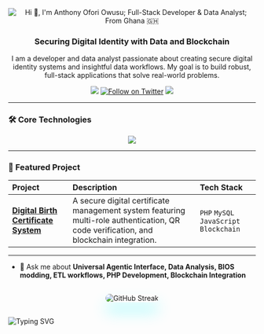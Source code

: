 <div align="center">
  <img src="https://readme-typing-svg.herokuapp.com?font=Fira+Code&pause=1000&color=00FF00&center=true&vCenter=true&width=435&lines=Hi+%F0%9F%91%8B%2C+I'm+Anthony+Ofori+Owusu;Full-Stack+Developer+%26+Data+Analyst;From+Ghana+%F0%9F%87%AC%F0%9F%87%AD" alt="Hi 👋, I'm Anthony Ofori Owusu; Full-Stack Developer & Data Analyst; From Ghana 🇬🇭" />
  <h3 align="center">Securing Digital Identity with Data and Blockchain</h3>
</div>

<p align="center">
  I am a developer and data analyst passionate about creating secure digital identity systems and insightful data workflows. My goal is to build robust, full-stack applications that solve real-world problems.
</p>

<p align="center">
  <a href="https://www.linkedin.com/in/your-linkedin-profile" target="blank"><img src="https://img.shields.io/badge/LinkedIn-Connect-0077B5?style=for-the-badge&logo=linkedin"></a>
  <a href="https://twitter.com/tonykflex" target="blank"><img src="https://img.shields.io/twitter/follow/tonykflex?logo=twitter&style=for-the-badge" alt="Follow on Twitter"></a>
  <a href="mailto:touyboateng339@gmail.com"><img src="https://img.shields.io/badge/Email-Contact_Me-brightgreen?style=for-the-badge&logo=gmail"></a>
</p>

---

### 🛠️ Core Technologies
<p align="center">
  <a href="https://skillicons.dev">
    <img src="https://skillicons.dev/icons?i=js,ts,html,css,react,nextjs,redux,tailwind,nodejs,express,mongodb,php,python,mysql,git,docker,linux" />
  </a>
</p>

---

### 🚀 Featured Project

| Project | Description | Tech Stack |
| :--- | :--- | :--- |
| **[Digital Birth Certificate System](https://github.com/tonycondone/birth-certificate-system )** | A secure digital certificate management system featuring multi-role authentication, QR code verification, and blockchain integration. | `PHP` `MySQL` `JavaScript` `Blockchain` |

---


- 💬 Ask me about **Universal Agentic Interface, Data Analysis, BIOS modding, ETL workflows, PHP Development, Blockchain Integration**



<!-- Enhanced Stats with Custom Themes -->
<div align="center" style="margin: 30px 0;">
  
  <img src="https://github-readme-streak-stats.herokuapp.com/?user=tonycondone&theme=radical&hide_border=true&background=0d1117&stroke=00ff00&ring=00ff00&fire=00ff00&currStreakNum=ffffff&currStreakLabel=00ff00&sideNums=ffffff&sideLabels=00ff00&dates=ffffff" alt="GitHub Streak" style="border-radius: 15px; box-shadow: 0 20px 30px rgba(0, 247, 255, 0.3);" />
</div>






  
  
  <img src="https://readme-typing-svg.herokuapp.com?font=Fira+Code&pause=1000&color=00FF00&center=true&vCenter=true&width=435&lines=Always+Learning%2C+Always+Building!+%F0%9F%9A%80" alt="Typing SVG" />
</div>
